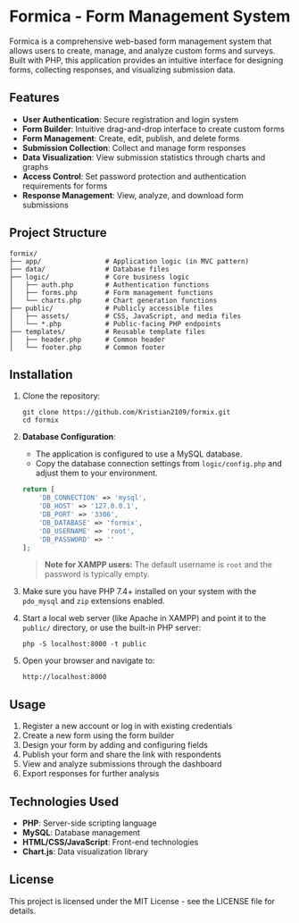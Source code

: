# Formica - Form Management System

Formica is a comprehensive web-based form management system that allows users to create, manage, and analyze custom forms and surveys. Built with PHP, this application provides an intuitive interface for designing forms, collecting responses, and visualizing submission data.

## Features

- **User Authentication**: Secure registration and login system
- **Form Builder**: Intuitive drag-and-drop interface to create custom forms
- **Form Management**: Create, edit, publish, and delete forms
- **Submission Collection**: Collect and manage form responses
- **Data Visualization**: View submission statistics through charts and graphs
- **Access Control**: Set password protection and authentication requirements for forms
- **Response Management**: View, analyze, and download form submissions

## Project Structure

```
formix/
├── app/                # Application logic (in MVC pattern)
├── data/               # Database files
├── logic/              # Core business logic
│   ├── auth.php        # Authentication functions
│   ├── forms.php       # Form management functions
│   └── charts.php      # Chart generation functions
├── public/             # Publicly accessible files
│   ├── assets/         # CSS, JavaScript, and media files
│   └── *.php           # Public-facing PHP endpoints
├── templates/          # Reusable template files
│   ├── header.php      # Common header
│   └── footer.php      # Common footer
```

## Installation

1. Clone the repository:
   ```
   git clone https://github.com/Kristian2109/formix.git
   cd formix
   ```

2. **Database Configuration**:
   - The application is configured to use a MySQL database.
   - Copy the database connection settings from `logic/config.php` and adjust them to your environment.
   
   ```php
   return [
       'DB_CONNECTION' => 'mysql',
       'DB_HOST' => '127.0.0.1',
       'DB_PORT' => '3306',
       'DB_DATABASE' => 'formix',
       'DB_USERNAME' => 'root',
       'DB_PASSWORD' => ''
   ];
   ```
   
   > **Note for XAMPP users:** The default username is `root` and the password is typically empty.

3. Make sure you have PHP 7.4+ installed on your system with the `pdo_mysql` and `zip` extensions enabled.

4. Start a local web server (like Apache in XAMPP) and point it to the `public/` directory, or use the built-in PHP server:
   ```
   php -S localhost:8000 -t public
   ```

4. Open your browser and navigate to:
   ```
   http://localhost:8000
   ```

## Usage

1. Register a new account or log in with existing credentials
2. Create a new form using the form builder
3. Design your form by adding and configuring fields
4. Publish your form and share the link with respondents
5. View and analyze submissions through the dashboard
6. Export responses for further analysis

## Technologies Used

- **PHP**: Server-side scripting language
- **MySQL**: Database management
- **HTML/CSS/JavaScript**: Front-end technologies
- **Chart.js**: Data visualization library

## License

This project is licensed under the MIT License - see the LICENSE file for details. 